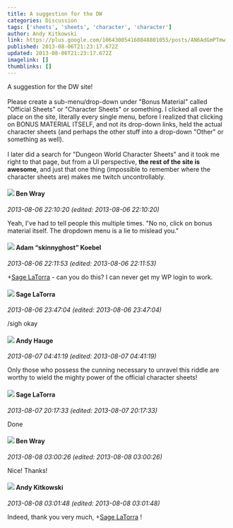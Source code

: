 ```yaml
---
title: A suggestion for the DW
categories: Discussion
tags: ['sheets', 'sheets', 'character', 'character']
author: Andy Kitkowski
link: https://plus.google.com/106430054160848801055/posts/AN6AdGmPTmw
published: 2013-08-06T21:23:17.672Z
updated: 2013-08-06T21:23:17.672Z
imagelink: []
thumblinks: []
---
```


A suggestion for the DW site!<br /><br />Please create a sub-menu/drop-down under &quot;Bonus Material&quot; called &quot;Official Sheets&quot; or &quot;Character Sheets&quot; or something. I clicked all over the place on the site, literally every single menu, before I realized that clicking on BONUS MATERIAL ITSELF, and not its drop-down links, held the actual character sheets (and perhaps the other stuff into a drop-down &quot;Other&quot; or something as well).<br /><br />I later did a search for &quot;Dungeon World Character Sheets&quot; and it took me right to that page, but from a UI perspective, <b>the rest of the site is awesome</b>, and just that one thing (impossible to remember where the character sheets are) makes me twitch uncontrollably.
<div id='comment z13ndn0adoifwxzdr22pe3kwfv33xnmcy'>
  <h4><img src='{{site.baseurl}}//images/avatars/117478240607286855024_photo.jpg'> Ben Wray</h4>
      <p><cite>2013-08-06 22:10:20 (edited: 2013-08-06 22:10:20)</cite></p>
        <p>Yeah, I&#39;ve had to tell people this multiple times. &quot;No no, click on bonus material itself. The dropdown menu is a lie to mislead you.&quot;</p>
</div>
        

<div id='comment z13ndn0adoifwxzdr22pe3kwfv33xnmcy'>
  <h4><img src='{{site.baseurl}}//images/avatars/112484087750169360510_photo.jpg'> Adam “skinnyghost” Koebel</h4>
      <p><cite>2013-08-06 22:11:53 (edited: 2013-08-06 22:11:53)</cite></p>
        <p><span class="proflinkWrapper"><span class="proflinkPrefix">+</span><a class="proflink" href="https://plus.google.com/117415966179711277938" oid="117415966179711277938">Sage LaTorra</a></span> - can you do this?  I can never get my WP login to work.</p>
</div>
        

<div id='comment z13ndn0adoifwxzdr22pe3kwfv33xnmcy'>
  <h4><img src='{{site.baseurl}}//images/avatars/117415966179711277938_photo.jpg'> Sage LaTorra</h4>
      <p><cite>2013-08-06 23:47:04 (edited: 2013-08-06 23:47:04)</cite></p>
        <p>/sigh okay</p>
</div>
        

<div id='comment z13ndn0adoifwxzdr22pe3kwfv33xnmcy'>
  <h4><img src='{{site.baseurl}}//images/avatars/102653333914811527237_photo.jpg'> Andy Hauge</h4>
      <p><cite>2013-08-07 04:41:19 (edited: 2013-08-07 04:41:19)</cite></p>
        <p>Only those who possess the cunning necessary to unravel this riddle are worthy to wield the mighty power of the official character sheets!</p>
</div>
        

<div id='comment z13ndn0adoifwxzdr22pe3kwfv33xnmcy'>
  <h4><img src='{{site.baseurl}}//images/avatars/117415966179711277938_photo.jpg'> Sage LaTorra</h4>
      <p><cite>2013-08-07 20:17:33 (edited: 2013-08-07 20:17:33)</cite></p>
        <p>Done</p>
</div>
        

<div id='comment z13ndn0adoifwxzdr22pe3kwfv33xnmcy'>
  <h4><img src='{{site.baseurl}}//images/avatars/117478240607286855024_photo.jpg'> Ben Wray</h4>
      <p><cite>2013-08-08 03:00:26 (edited: 2013-08-08 03:00:26)</cite></p>
        <p>Nice! Thanks!</p>
</div>
        

<div id='comment z13ndn0adoifwxzdr22pe3kwfv33xnmcy'>
  <h4><img src='{{site.baseurl}}//images/avatars/106430054160848801055_photo.jpg'> Andy Kitkowski</h4>
      <p><cite>2013-08-08 03:01:48 (edited: 2013-08-08 03:01:48)</cite></p>
        <p>Indeed, thank you very much, <span class="proflinkWrapper"><span class="proflinkPrefix">+</span><a class="proflink" href="https://plus.google.com/117415966179711277938" oid="117415966179711277938">Sage LaTorra</a></span> !</p>
</div>
        